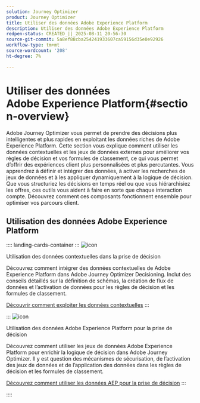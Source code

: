 ```yaml
---
solution: Journey Optimizer
product: Journey Optimizer
title: Utiliser des données Adobe Experience Platform
description: Utiliser des données Adobe Experience Platform
redpen-status: CREATED_||_2025-08-11_20-56-30
source-git-commit: 5a8ef88cba254241933607ca59156d35e0e92926
workflow-type: tm+mt
source-wordcount: '208'
ht-degree: 7%

---
```



# Utiliser des données Adobe Experience Platform{#section-overview}

Adobe Journey Optimizer vous permet de prendre des décisions plus intelligentes et plus rapides en exploitant les données riches de Adobe Experience Platform. Cette section vous explique comment utiliser les données contextuelles et les jeux de données externes pour améliorer vos règles de décision et vos formules de classement, ce qui vous permet d’offrir des expériences client plus personnalisées et plus percutantes. Vous apprendrez à définir et intégrer des données, à activer les recherches de jeux de données et à les appliquer dynamiquement à la logique de décision. Que vous structuriez les décisions en temps réel ou que vous hiérarchisiez les offres, ces outils vous aident à faire en sorte que chaque interaction compte. Découvrez comment ces composants fonctionnent ensemble pour optimiser vos parcours client.

## Utilisation des données Adobe Experience Platform

:::: landing-cards-container
:::
![icon](https://cdn.experienceleague.adobe.com/icons/puzzle-piece.svg?lang=fr)

Utilisation des données contextuelles dans la prise de décision

Découvrez comment intégrer des données contextuelles de Adobe Experience Platform dans Adobe Journey Optimizer Decisioning. Inclut des conseils détaillés sur la définition de schémas, la création de flux de données et l’activation de données pour les règles de décision et les formules de classement.

[Découvrir comment exploiter les données contextuelles](../using/experience-decisioning/context-data.md)
:::

:::
![icon](https://cdn.experienceleague.adobe.com/icons/gear.svg?lang=fr)

Utilisation des données Adobe Experience Platform pour la prise de décision

Découvrez comment utiliser les jeux de données Adobe Experience Platform pour enrichir la logique de décision dans Adobe Journey Optimizer. Il y est question des mécanismes de sécurisation, de l’activation des jeux de données et de l’application des données dans les règles de décision et les formules de classement.

[Découvrez comment utiliser les données AEP pour la prise de décision](../using/experience-decisioning/aep-data-exd.md)
:::

::::
